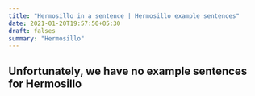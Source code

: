 ```yaml
---
title: "Hermosillo in a sentence | Hermosillo example sentences"
date: 2021-01-20T19:57:50+05:30
draft: falses
summary: "Hermosillo"
---
```

## Unfortunately, we have no example sentences for Hermosillo                 
